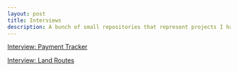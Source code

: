 ```yaml
---
layout: post
title: Interviews
description: A bunch of small repositories that represent projects I had to code to be considered for an interview.
---
```


<i class="fab fa-github" style='font-size:30px'></i> [Interview: Payment Tracker](https://github.com/Nikolas-Charalambidis/interview-payment-tracker)

<i class="fab fa-github" style='font-size:30px'></i> [Interview: Land Routes](https://github.com/Nikolas-Charalambidis/interview-land-routes)